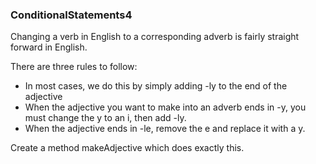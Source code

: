 ### ConditionalStatements4

Changing a verb in English to a corresponding adverb is fairly straight forward in English.

There are three rules to follow:
- In most cases, we do this by simply adding -ly to the end of the adjective
- When the adjective you want to make into an adverb ends in -y, you must change the y to an i, then add -ly.
- When the adjective ends in -le, remove the e and replace it with a y.

Create a method makeAdjective which does exactly this.
